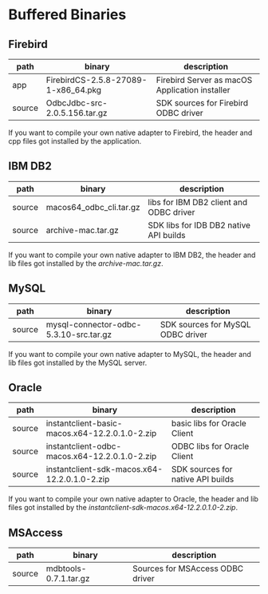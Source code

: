 # Buffered Binaries

## Firebird
|path|binary|description|
|--- |--- |--- |
|app|FirebirdCS-2.5.8-27089-1-x86_64.pkg|Firebird Server as macOS Application installer|
|source|OdbcJdbc-src-2.0.5.156.tar.gz|SDK sources for Firebird ODBC driver|

If you want to compile your own native adapter to Firebird, the header and cpp files got installed by the application.

## IBM DB2
|path|binary|description|
|--- |--- |--- |
|source|macos64_odbc_cli.tar.gz|libs for IBM DB2 client and ODBC driver|
|source|archive-mac.tar.gz|SDK libs for IDB DB2 native API builds|

If you want to compile your own native adapter to IBM DB2, the header and lib files got installed by the _archive-mac.tar.gz_.

## MySQL
|path|binary|description|
|--- |--- |--- |
|source|mysql-connector-odbc-5.3.10-src.tar.gz|SDK sources for MySQL ODBC driver|

If you want to compile your own native adapter to MySQL, the header and lib files got installed by the MySQL server.

## Oracle
|path|binary|description|
|--- |--- |--- |
|source|instantclient-basic-macos.x64-12.2.0.1.0-2.zip|basic libs for Oracle Client|
|source|instantclient-odbc-macos.x64-12.2.0.1.0-2.zip|ODBC libs for Oracle Client|
|source|instantclient-sdk-macos.x64-12.2.0.1.0-2.zip|SDK sources for native API builds|

If you want to compile your own native adapter to Oracle, the header and lib files got installed by the _instantclient-sdk-macos.x64-12.2.0.1.0-2.zip_.

## MSAccess
|path|binary|description|
|--- |--- |--- |
|source|mdbtools-0.7.1.tar.gz|Sources for MSAccess ODBC driver|
